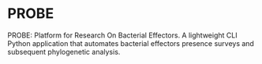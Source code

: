 # PROBE
PROBE: Platform for Research On Bacterial Effectors. A lightweight CLI Python application that automates  bacterial effectors presence surveys and subsequent phylogenetic analysis.
